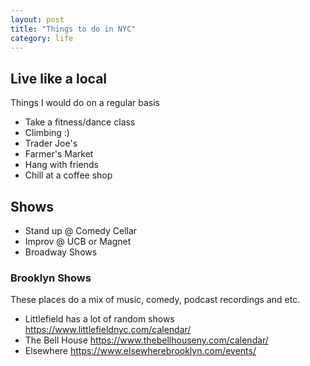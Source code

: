 ```yaml
---
layout: post
title: "Things to do in NYC" 
category: life
---
```


## Live like a local
Things I would do on a regular basis

- Take a fitness/dance class
- Climbing :)
- Trader Joe's
- Farmer's Market
- Hang with friends
- Chill at a coffee shop

## Shows
- Stand up @ Comedy Cellar
- Improv @ UCB or Magnet
- Broadway Shows

### Brooklyn Shows
These places do a mix of music, comedy, podcast recordings and etc.
- Littlefield has a lot of random shows https://www.littlefieldnyc.com/calendar/
- The Bell House https://www.thebellhouseny.com/calendar/
- Elsewhere https://www.elsewherebrooklyn.com/events/


